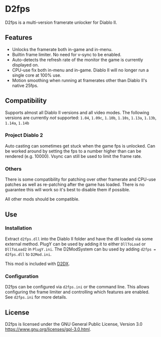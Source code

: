 # D2fps

D2fps is a multi-version framerate unlocker for Diablo II.

## Features

* Unlocks the framerate both in-game and in-menu.
* Builtin frame limiter. No need for v-sync to be enabled.
* Auto-detects the refresh rate of the monitor the game is currently displayed on.
* CPU-use fix both in-menu and in-game. Diablo II will no longer run a single core at 100% use.
* Motion smoothing when running at framerates other than Diablo II's native 25fps.

## Compatibility

Supports almost all Diablo II versions and all video modes. The following versions are currently *not* supported: `1.04`, `1.09c`, `1.10b`, `1.10s`, `1.13a`, `1.13b`, `1.14a`, `1.14b`

### Project Diablo 2

Auto casting can sometimes get stuck when the game fps is unlocked. Can be worked around by setting the fps to a number higher than can be rendered (e.g. 10000). Vsync can still be used to limit the frame rate.

### Others

There is some compatibility for patching over other framerate and CPU-use patches as well as re-patching after the game has loaded. There is no guarantee this will work so it's best to disable them if possible.

All other mods should be compatible.

## Use

### Installation

Extract `d2fps.dll` into the Diablo II folder and have the dll loaded via some external method. PlugY can be used by adding it to either `DllToLoad` or `DllToLoad2` in `PlugY.ini`. The D2ModSystem can bu used by adding `d2fps = d2fps.dll` to `D2Mod.ini`.

This mod is included with [D2DX](https://github.com/Jarcho/d2dx).

### Configuration

D2fps can be configured via `d2fps.ini` or the command line. This allows configuring the frame limiter and controlling which features are enabled. See `d2fps.ini` for more details.

## License

D2fps is licensed under the GNU General Public License, Version 3.0 <https://www.gnu.org/licenses/gpl-3.0.html>.
